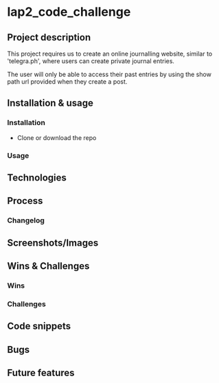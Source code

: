 # lap2_code_challenge

## Project description
This project requires us to create an online journalling website, similar to 'telegra.ph', where users can create private journal entries.

The user will only be able to access their past entries by using the show path url provided when they create a post.

## Installation & usage
### Installation
- Clone or download the repo 

### Usage

## Technologies

## Process
### Changelog

## Screenshots/Images

## Wins & Challenges
### Wins

### Challenges


## Code snippets

## Bugs

## Future features